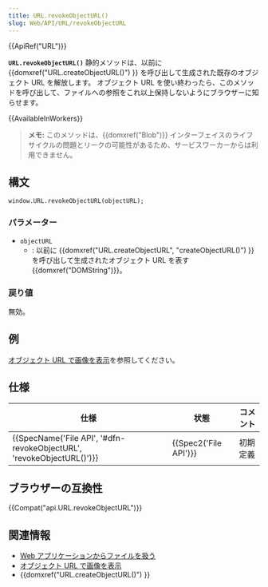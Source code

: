 ```yaml
---
title: URL.revokeObjectURL()
slug: Web/API/URL/revokeObjectURL
---
```


{{ApiRef("URL")}}

**`URL.revokeObjectURL()`** 静的メソッドは、以前に {{domxref("URL.createObjectURL()") }} を呼び出して生成された既存のオブジェクト URL を解放します。 オブジェクト URL を使い終わったら、このメソッドを呼び出して、ファイルへの参照をこれ以上保持しないようにブラウザーに知らせます。

{{AvailableInWorkers}}

> **メモ:** このメソッドは、{{domxref("Blob")}} インターフェイスのライフサイクルの問題とリークの可能性があるため、サービスワーカーからは利用できません。

## 構文

```
window.URL.revokeObjectURL(objectURL);
```

### パラメーター

- `objectURL`
  - : 以前に {{domxref("URL.createObjectURL", "createObjectURL()") }} を呼び出して生成されたオブジェクト URL を表す {{domxref("DOMString")}}。

### 戻り値

無効。

## 例

[オブジェクト URL で画像を表示](/ja/docs/Web/API/File/Using_files_from_web_applications#例_オブジェクト_url_で画像を表示)を参照してください。

## 仕様

| 仕様                                                                                         | 状態                         | コメント |
| -------------------------------------------------------------------------------------------- | ---------------------------- | -------- |
| {{SpecName('File API', '#dfn-revokeObjectURL', 'revokeObjectURL()')}} | {{Spec2('File API')}} | 初期定義 |

## ブラウザーの互換性

{{Compat("api.URL.revokeObjectURL")}}

## 関連情報

- [Web アプリケーションからファイルを扱う](/ja/docs/Web/API/File/Using_files_from_web_applications)
- [オブジェクト URL で画像を表示](/ja/docs/Web/API/File/Using_files_from_web_applications#例_オブジェクト_url_で画像を表示)
- {{domxref("URL.createObjectURL()") }}
